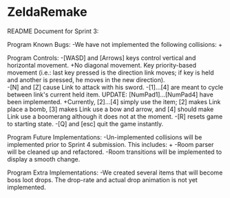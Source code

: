 # ZeldaRemake
README Document for Sprint 3:

Program Known Bugs:
	-We have not implemented the following collisions:
		+

Program Controls:
	-[WASD] and [Arrows] keys control vertical and horizontal movement.
		+No diagonal movement. Key priority-based movement (i.e.: last key pressed is the direction link moves; if key is held and another is pressed, he moves in the new direction).	
	-[N] and [Z] cause Link to attack with his sword.
	-[1]...[4] are meant to cycle between link's current held item. UPDATE: [NumPad1]...[NumPad4] have been implemented.
		+Currently, [2]...[4] simply use the item; [2] makes Link place a bomb, [3] makes Link use a bow and arrow, and [4] should make Link use a boomerang although it does not at the moment.
	-[R] resets game to starting state.
	-[Q] and [esc] quit the game instantly.

Program Future Implementations:
	-Un-implemented collisions will be implemented prior to Sprint 4 submission. This includes:
		+
	-Room parser will be cleaned up and refactored.
	-Room transitions will be implemented to display a smooth change.

Program Extra Implementations:
	-We created several items that will become boss loot drops. The drop-rate and actual drop animation is not yet implemented.